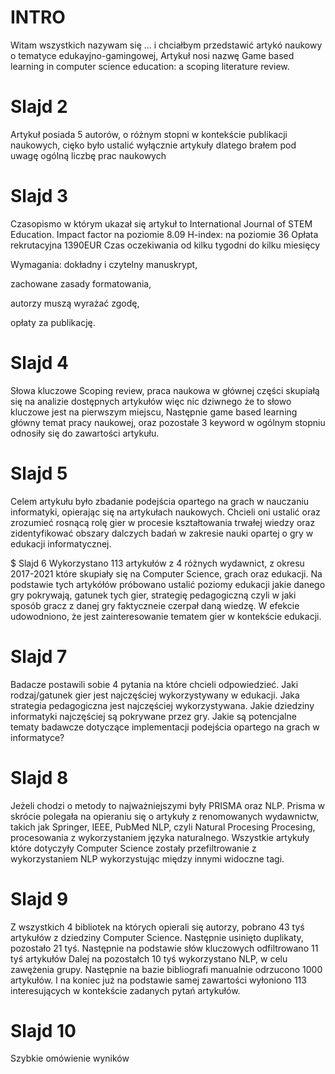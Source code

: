 # INTRO

Witam wszystkich nazywam się ... i chciałbym przedstawić artykó naukowy o tematyce edukayjno-gamingowej,
Artykuł nosi nazwę Game based learning in computer science education: a scoping literature review.


# Slajd 2
Artykuł posiada 5 autorów, o różnym stopni w kontekście publikacji naukowych,
cięko było ustalić wyłącznie artykuły dlatego brałem pod uwagę ogólną liczbę prac naukowych

# Slajd 3
Czasopismo w którym ukazał się artykuł to International Journal of STEM Education.
Impact factor na poziomie 8.09
H-index: na poziomie 36
Opłata rekrutacyjna 1390EUR
Czas oczekiwania od kilku tygodni do kilku miesięcy

Wymagania:
dokładny i czytelny manuskrypt,​

zachowane zasady formatowania,​

autorzy muszą wyrażać zgodę,​

opłaty za publikację.

# Slajd 4
Słowa kluczowe
Scoping review, praca naukowa w głównej części skupiałą się na analizie dostępnych artykułów więc nic dziwnego że to słowo kluczowe jest na pierwszym miejscu,
Następnie game based learning główny temat pracy naukowej,
oraz pozostałe 3 keyword w ogólnym stopniu odnosiły się do zawartości artykułu.

# Slajd 5
Celem artykułu było zbadanie podejścia opartego na grach w nauczaniu informatyki, opierając się na artykułach naukowych. Chcieli oni ustalić oraz zrozumieć 
rosnącą rolę gier w procesie kształtowania trwałej wiedzy oraz zidentyfikować obszary dalczych badań w zakresie nauki opartej o gry w edukacji informatycznej.

$ Slajd 6
Wykorzystano 113 artykułów z 4 różnych wydawnict, z okresu 2017-2021 które skupiały się na Computer Science, grach oraz edukacji.
Na podstawie tych artykółów próbowano ustalić poziomy edukacji jakie danego gry pokrywają,
gatunek tych gier, strategię pedagogiczną czyli w jaki sposób gracz z danej gry faktyczneie czerpał daną wiedzę.
W efekcie udowodniono, że jest zainteresowanie tematem gier w kontekście edukacji.

# Slajd 7
Badacze postawili sobie 4 pytania na które chcieli odpowiedzieć.
Jaki rodzaj/gatunek gier jest najczęściej wykorzystywany w edukacji.
Jaka strategia pedagogiczna jest najczęściej wykorzystywana.
Jakie dziedziny informatyki najczęściej są pokrywane przez gry.
Jakie są potencjalne tematy badawcze dotyczące implementacji podejścia opartego na grach w informatyce?

# Slajd 8
Jeżeli chodzi o metody to najważniejszymi były PRISMA oraz NLP.
Prisma w skrócie polegała na opieraniu się o artykuły z renomowanych wydawnictw, takich jak Springer, IEEE, PubMed
NLP, czyli Natural Procesing Procesing, procesowania z wykorzystaniem języka naturalnego.
Wszystkie artykuły które dotyczyły Computer Science zostały przefiltrowanie z wykorzystaniem NLP wykorzystując między innymi widoczne tagi.

# Slajd 9
Z wszystkich 4 bibliotek na których opierali się autorzy, pobrano 43 tyś artykułów z dziedziny Computer Science.
Następnie usinięto duplikaty, pozostało 21 tyś.
Następnie na podstawie słów kluczowych odfiltrowano 11 tyś artykułów
Dalej na pozostałch 10 tyś wykorzystano NLP, w celu zawężenia grupy.
Następnie na bazie bibliografi manualnie odrzucono 1000 artykułów.
I na koniec już na podstawie samej zawartości wyłoniono 113 interesujących w kontekście zadanych pytań artykułów.

# Slajd 10
Szybkie omówienie wyników




